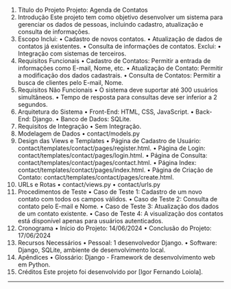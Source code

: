 1. Título do Projeto
Projeto: Agenda de Contatos
2. Introdução
Este projeto tem como objetivo desenvolver um sistema para gerenciar os dados de pessoas, incluindo cadastro, atualização e consulta de informações.
3. Escopo
Inclui:
•	Cadastro de novos contatos.
•	Atualização de dados de contatos já existentes.
•	Consulta de informações de contatos.
Exclui:
•	Integração com sistemas de terceiros.
4. Requisitos Funcionais
•	Cadastro de Contatos: Permitir a entrada de informações como E-mail, Nome, etc.
•	Atualização de Contato: Permitir a modificação dos dados cadastrais.
•	Consulta de Contatos: Permitir a busca de clientes pelo E-mail, Nome.
5. Requisitos Não Funcionais
•	O sistema deve suportar até 300 usuários simultâneos.
•	Tempo de resposta para consultas deve ser inferior a 2 segundos.
6. Arquitetura do Sistema
•	Front-End: HTML, CSS, JavaScript.
•	Back-End: Django.
•	Banco de Dados: SQLite.
7. Requisitos de Integração
•	Sem Integração.
8. Modelagem de Dados
•	contact/models.py
9. Design das Views e Templates
•	Página de Cadastro de Usuário: contact/templates/contact/pages/register.html.
•	Página de Login: contact/templates/contact/pages/login.html.
•	Página de Consulta: contact/templates/contact/pages/contact.html.
•	Página Index: contact/templates/contact/pages/index.html.
•	Página de Criação de Contato: contact/templates/contact/pages/create.html.
10. URLs e Rotas
•	contact/views.py
•	contact/urls.py
11. Procedimentos de Teste
•	Caso de Teste 1: Cadastro de um novo contato com todos os campos válidos.
•	Caso de Teste 2: Consulta de contato pelo E-mail e Nome.
•	Caso de Teste 3: Atualização dos dados de um contato existente.
•	Caso de Teste 4: A visualização dos contatos está disponível apenas para usuários autenticados.
12. Cronograma
•	Início do Projeto: 14/06/2024
•	Conclusão do Projeto: 17/06/2024
13. Recursos Necessários
•	Pessoal: 1 desenvolvedor Django.
•	Software: Django, SQLite, ambiente de desenvolvimento local.
14. Apêndices
•	Glossário: Django - Framework de desenvolvimento web em Python.
15. Créditos
Este projeto foi desenvolvido por [Igor Fernando Loiola].
-----------------------------------------------------------------------------
